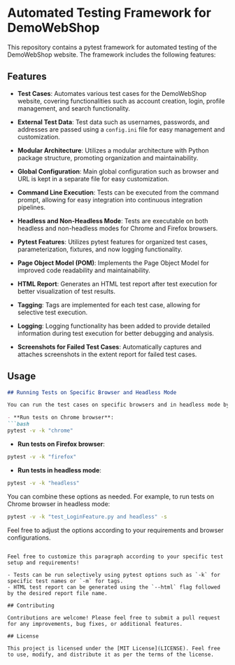 
# Automated Testing Framework for DemoWebShop

This repository contains a pytest framework for automated testing of the DemoWebShop website. The framework includes the following features:

## Features

- **Test Cases**: Automates various test cases for the DemoWebShop website, covering functionalities such as account creation, login, profile management, and search functionality.
  
- **External Test Data**: Test data such as usernames, passwords, and addresses are passed using a `config.ini` file for easy management and customization.

- **Modular Architecture**: Utilizes a modular architecture with Python package structure, promoting organization and maintainability.

- **Global Configuration**: Main global configuration such as browser and URL is kept in a separate file for easy customization.

- **Command Line Execution**: Tests can be executed from the command prompt, allowing for easy integration into continuous integration pipelines.

- **Headless and Non-Headless Mode**: Tests are executable on both headless and non-headless modes for Chrome and Firefox browsers.

- **Pytest Features**: Utilizes pytest features for organized test cases, parameterization, fixtures, and now logging functionality.

- **Page Object Model (POM)**: Implements the Page Object Model for improved code readability and maintainability.

- **HTML Report**: Generates an HTML test report after test execution for better visualization of test results.

- **Tagging**: Tags are implemented for each test case, allowing for selective test execution.

- **Logging**: Logging functionality has been added to provide detailed information during test execution for better debugging and analysis.

- **Screenshots for Failed Test Cases**: Automatically captures and attaches screenshots in the extent report for failed test cases.
  
  
## Usage

```markdown
## Running Tests on Specific Browser and Headless Mode

You can run the test cases on specific browsers and in headless mode by specifying options when running pytest. Use the following commands to execute the tests:

- **Run tests on Chrome browser**:
```bash
pytest -v -k "chrome"
```

- **Run tests on Firefox browser**:
```bash
pytest -v -k "firefox"
```

- **Run tests in headless mode**:
```bash
pytest -v -k "headless"
```

You can combine these options as needed. For example, to run tests on Chrome browser in headless mode:
```bash
pytest -v -k "test_LoginFeature.py and headless" -s
```

Feel free to adjust the options according to your requirements and browser configurations.
```

Feel free to customize this paragraph according to your specific test setup and requirements!

- Tests can be run selectively using pytest options such as `-k` for specific test names or `-m` for tags.
- HTML test report can be generated using the `--html` flag followed by the desired report file name.

## Contributing

Contributions are welcome! Please feel free to submit a pull request for any improvements, bug fixes, or additional features.

## License

This project is licensed under the [MIT License](LICENSE). Feel free to use, modify, and distribute it as per the terms of the license.
``` 
